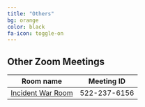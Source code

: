 ```yaml
---
title: "Others"
bg: orange
color: black
fa-icon: toggle-on
---
```


## Other Zoom Meetings

| Room name | Meeting ID |
|----------|-------------|
|[Incident War Room](https://chef.zoom.us/j/5222376156) |522-237-6156|
